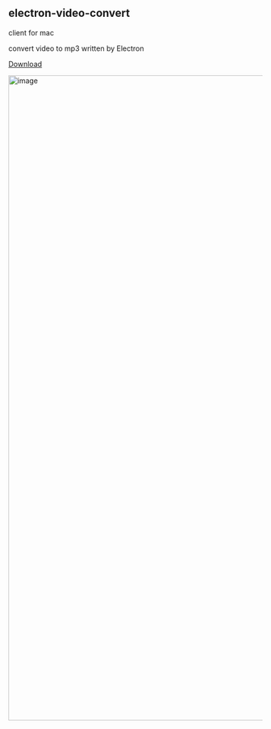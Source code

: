 ## electron-video-convert
client for mac 

convert video to mp3 written by Electron 


[Download](https://pipelines.actions.githubusercontent.com/serviceHosts/8751b539-06cd-40aa-8aa0-5a8e562f7b49/_apis/pipelines/1/runs/4/signedartifactscontent?artifactName=electron-video-convert.pkg&urlExpires=2023-07-19T03%3A26%3A23.6086201Z&urlSigningMethod=HMACV2&urlSignature=RAJkDmz4n43sqCAwGNgc%2FBSk%2BuyoIjMzI2%2FAauvt8AI%3D)

<img width="1280" alt="image" src="https://github.com/qiudaoermu/Video-to-Audio-client/assets/13454418/e4ccb9b7-b6e9-4097-a4e6-ccfc938b2a40">

